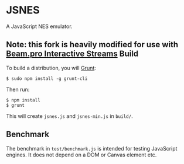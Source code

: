 JSNES
=====

A JavaScript NES emulator.

Note: this fork is heavily modified for use with [Beam.pro Interactive Streams](https://beam.pro)
Build
-----

To build a distribution, you will [Grunt](http://gruntjs.com):

    $ sudo npm install -g grunt-cli

Then run:

    $ npm install
    $ grunt

This will create ``jsnes.js`` and ``jsnes-min.js`` in ``build/``.

Benchmark
---------

The benchmark in ``test/benchmark.js`` is intended for testing JavaScript 
engines. It does not depend on a DOM or Canvas element etc.

